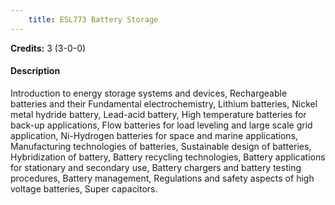 ```yaml
---
    title: ESL773 Battery Storage
---
```

**Credits:** 3 (3-0-0)



#### Description 
Introduction to energy storage systems and devices, Rechargeable batteries and their Fundamental electrochemistry, Lithium batteries, Nickel metal hydride battery, Lead-acid battery, High temperature batteries for back-up applications, Flow batteries for load leveling and large scale grid application, Ni-Hydrogen batteries for space and marine applications, Manufacturing technologies of batteries, Sustainable design of batteries, Hybridization of battery, Battery recycling technologies, Battery applications for stationary and secondary use, Battery chargers and battery testing procedures, Battery management, Regulations and safety aspects of high voltage batteries, Super capacitors.